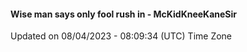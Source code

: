 #### Wise man says only fool rush in - McKidKneeKaneSir
Updated on 08/04/2023 - 08:09:34 (UTC) Time Zone
